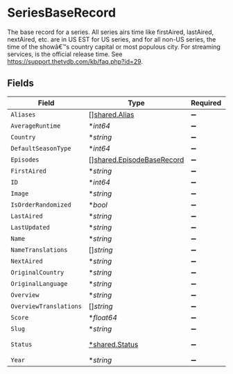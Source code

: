 # SeriesBaseRecord

The base record for a series. All series airs time like firstAired, lastAired, nextAired, etc. are in US EST for US series, and for all non-US series, the time of the showâ€™s country capital or most populous city. For streaming services, is the official release time. See https://support.thetvdb.com/kb/faq.php?id=29.


## Fields

| Field                                                                  | Type                                                                   | Required                                                               | Description                                                            |
| ---------------------------------------------------------------------- | ---------------------------------------------------------------------- | ---------------------------------------------------------------------- | ---------------------------------------------------------------------- |
| `Aliases`                                                              | [][shared.Alias](../../models/shared/alias.md)                         | :heavy_minus_sign:                                                     | N/A                                                                    |
| `AverageRuntime`                                                       | **int64*                                                               | :heavy_minus_sign:                                                     | N/A                                                                    |
| `Country`                                                              | **string*                                                              | :heavy_minus_sign:                                                     | N/A                                                                    |
| `DefaultSeasonType`                                                    | **int64*                                                               | :heavy_minus_sign:                                                     | N/A                                                                    |
| `Episodes`                                                             | [][shared.EpisodeBaseRecord](../../models/shared/episodebaserecord.md) | :heavy_minus_sign:                                                     | N/A                                                                    |
| `FirstAired`                                                           | **string*                                                              | :heavy_minus_sign:                                                     | N/A                                                                    |
| `ID`                                                                   | **int64*                                                               | :heavy_minus_sign:                                                     | N/A                                                                    |
| `Image`                                                                | **string*                                                              | :heavy_minus_sign:                                                     | N/A                                                                    |
| `IsOrderRandomized`                                                    | **bool*                                                                | :heavy_minus_sign:                                                     | N/A                                                                    |
| `LastAired`                                                            | **string*                                                              | :heavy_minus_sign:                                                     | N/A                                                                    |
| `LastUpdated`                                                          | **string*                                                              | :heavy_minus_sign:                                                     | N/A                                                                    |
| `Name`                                                                 | **string*                                                              | :heavy_minus_sign:                                                     | N/A                                                                    |
| `NameTranslations`                                                     | []*string*                                                             | :heavy_minus_sign:                                                     | N/A                                                                    |
| `NextAired`                                                            | **string*                                                              | :heavy_minus_sign:                                                     | N/A                                                                    |
| `OriginalCountry`                                                      | **string*                                                              | :heavy_minus_sign:                                                     | N/A                                                                    |
| `OriginalLanguage`                                                     | **string*                                                              | :heavy_minus_sign:                                                     | N/A                                                                    |
| `Overview`                                                             | **string*                                                              | :heavy_minus_sign:                                                     | N/A                                                                    |
| `OverviewTranslations`                                                 | []*string*                                                             | :heavy_minus_sign:                                                     | N/A                                                                    |
| `Score`                                                                | **float64*                                                             | :heavy_minus_sign:                                                     | N/A                                                                    |
| `Slug`                                                                 | **string*                                                              | :heavy_minus_sign:                                                     | N/A                                                                    |
| `Status`                                                               | [*shared.Status](../../models/shared/status.md)                        | :heavy_minus_sign:                                                     | status record                                                          |
| `Year`                                                                 | **string*                                                              | :heavy_minus_sign:                                                     | N/A                                                                    |